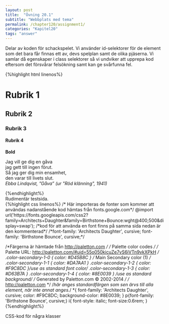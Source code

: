```yaml
---
layout: post
title:  "Övning 20.1"
subtitle: "Webbplats med tema"
permalink: /chapter120/assignment1/
categories: "Kapitel20"
tags: "answer"
---
```

Delar av koden för schackspelet. Vi använder id-selektorer för de element som det bara får finnas ett av, devs spelplan samt de olika pjäserna. Vi samlar då egenskaper i class selektorer så vi undviker att upprepa kod eftersom det försvårar felsökning samt kan ge svårfunna fel.


{%highlight html linenos%}
<!DOCTYPE html>
<html lang="sv">
  <head>
    <meta charset="utf-8">
    <meta name="description" content="Mall">
    <meta name="author" content="fnamn enamn">
    <style>
    @import url('https://fonts.googleapis.com/css2?family=Be+Vietnam+Pro:wght@800&family=Rubik+Beastly&display=swap');
  </style>
    <link rel="stylesheet" href="style.css">
    <title>Template</title>
  </head>
  <body>
    <h1>Rubrik 1</h1>
    <h2>Rubrik 2</h2>
    <h3>Rubrik 3</h3>
    <h4>Rubrik 4</h4>
    <b>Bold</b>
    <p>Jag vill ge dig en gåva<br>
      jag gett till ingen förut.<br>
      Så jag ger dig min ensamhet,<br>
      den varar till livets slut.
    <br><i>Ebba Lindqvist, ”Gåva” (ur "Röd klänning", 1941)</i></p>
  </body>
</html>
{%endhighlight%}
<figcaption>Rudimentär testsida.</figcaption>
{%highlight css linenos%}
/* Här importeras de fonter som kommer att användas nadanstående kod hämtas från fonts.google.com*/
@import url('https://fonts.googleapis.com/css2?family=Architects+Daughter&family=Birthstone+Bounce:wght@400;500&display=swap');
/*kod för att använda en font finns på samma sida nedan är den kommenterad*/
/*font-family: 'Architects Daughter', cursive;
font-family: 'Birthstone Bounce', cursive;*/

/*Färgerna är hämtade från  http://paletton.com */
/* Palette color codes */
/* Palette URL: http://paletton.com/#uid=55o050kicuZe7vS6iVTn9vkXPkH */
.color-secondary-1-0 { color: #D45B8C }	/* Main Secondary color (1) */
.color-secondary-1-1 { color: #DA7AA1 }
.color-secondary-1-2 { color: #F9C8DC }/*use as standard font color*/
.color-secondary-1-3 { color: #D63B7A }
.color-secondary-1-4 { color: #8E0039 } /*use as standard background*/
/* Generated by Paletton.com © 2002-2014 */
/* http://paletton.com */
/*här anges standardfärgen som sen ärvs till alla element, när inte annat anges.*/
*{
  font-family: 'Architects Daughter', cursive;
  color: #F9C8DC;
  background-color: #8E0039;
}
p{font-family: 'Birthstone Bounce', cursive;}
i{
  font-style: italic;
  font-size:0.6rem;
}
{%endhighlight%}
<figcaption>CSS-kod för några klasser</figcaption>
